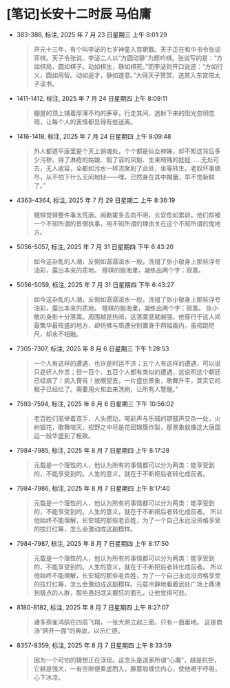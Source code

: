 # [笔记]长安十二时辰 马伯庸


-   383-386, 标注, 2025 年 7 月 23 日星期三 上午 8:01:29

    > 开元十三年，有个叫李泌的七岁神童入宫朝觐。天子正在和中书令张说弈棋。天子令张说、李泌二人以“方圆动静”为题吟棋。张说写的是：“方如棋局，圆如棋子。动如棋生，静如棋死。”而李泌则开口说道：“方如行义，圆如用智。动如逞才，静如遂意。”大得天子赞赏，送其入东宫陪太子读书。

-   1411-1412, 标注, 2025 年 7 月 24 日星期四 上午 8:09:11

    > 棚屋的顶上铺着厚薄不均的茅草，行走其间，透射下来的阳光忽明忽暗，让每个人的表情都显得有些迷离。

-   1416-1418, 标注, 2025 年 7 月 24 日星期四 上午 8:09:48

    > 外人都道平康里是个天上销魂处，个个都是仙女神姝，却不知这背后多少污秽。得了淋疮的姑娘、毁了容的凤魁、生来畸残的娃娃……无处可去，无人收容，全都如污水一样流聚到了此处，坐等转生。老奴坏事做尽，从不怕下什么无间地狱——嘿，已然身在其中羯磨，早不觉新鲜了。”

-   4363-4364, 标注, 2025 年 7 月 29 日星期二 上午 8:36:19

    > 檀棋觉得整件事太荒唐。阙勒霍多去向不明，长安危如累卵，他们却被一个不知所谓的景僧执事，用不知所谓的理由关在这个不知所谓的鬼地方。

<!--listend-->

-   5056-5057, 标注, 2025 年 7 月 31 日星期四 下午 6:43:20

    > 如今这杂乱的人潮，反倒如潺潺溪水一般，洗褪了张小敬身上那些浮夸油彩，露出本来的质地。 檀棋的脑海里，凝练出两个字：寂寞。

-   5056-5059, 标注, 2025 年 7 月 31 日星期四 下午 6:43:27

    > 如今这杂乱的人潮，反倒如潺潺溪水一般，洗褪了张小敬身上那些浮夸油彩，露出本来的质地。 檀棋的脑海里，凝练出两个字：寂寞。 张小敬的身影十分落寞。周围越是热闹，这落寞感就越强。他穿行于这人间最繁华最旺盛的地方，却仿佛与周遭分别置身于两幅画内，虽相距咫尺，却永不相融。

-   7305-7307, 标注, 2025 年 8 月 6 日星期三 下午 1:28:53

    > 一个人有这样的遭遇，也许是时运不济；五个人有这样的遭遇，可以说只是奸人作祟；但一百个、五百个人都有类似的遭遇，这说明这个朝廷已经病了！病入膏肓！放眼望去，一片盛世景象，歌舞升平，其实它的根子已经烂了。需要用火和血来洗刷，让所有人警醒。”

-   7593-7594, 标注, 2025 年 8 月 6 日星期三 下午 10:56:02

    > 老百姓们高举着双手，人头攒动，喝彩声与乐班的锣鼓声交杂一处，火树银花，歌舞喧天，视野之中尽是花团锦簇炸裂，那景象就像这大唐国运一般华盛到了极致。

-   7984-7985, 标注, 2025 年 8 月 7 日星期四 上午 8:17:28

    > 元载是一个理性的人，他认为所有的事情都可以分为两类：能享受到的，不能享受到的。人生的意义，就在于不断把后者转化成前者。

-   7984-7986, 标注, 2025 年 8 月 7 日星期四 上午 8:17:40

    > 元载是一个理性的人，他认为所有的事情都可以分为两类：能享受到的，不能享受到的。人生的意义，就在于不断把后者转化成前者。 所以他始终不能理解，长安城的那些老百姓，为了一个自己永远没资格享受的拔灯红筹，怎么会激动成这副模样。

-   7984-7987, 标注, 2025 年 8 月 7 日星期四 上午 8:17:50

    > 元载是一个理性的人，他认为所有的事情都可以分为两类：能享受到的，不能享受到的。人生的意义，就在于不断把后者转化成前者。 所以他始终不能理解，长安城的那些老百姓，为了一个自己永远没资格享受的拔灯红筹，怎么会激动成这副模样。元载冷静地看着远处广场上鼎沸到极点的人群，那些愚妇氓夫癫狂的面孔，让他觉得可悲。

-   8180-8182, 标注, 2025 年 8 月 7 日星期四 上午 8:27:07

    > 诸多燕雀鸿鹄在四周飞翔，一张大网立起三面，只有一面垂地。 这是商汤“网开一面”的典故，以示仁德。

-   8357-8359, 标注, 2025 年 8 月 7 日星期四 上午 8:33:59

    > 因为一个可怕的猜想正在浮现。这念头是道家所谓“心魔”，越是抗拒，它越是强大，一有空隙便乘虚而入，藤蔓般缠住内心，使他艰于呼吸，心下冰凉。

